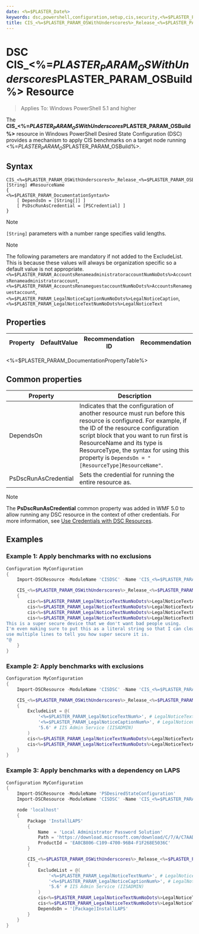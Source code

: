 ```yaml
---
date: <%=$PLASTER_Date%>
keywords: dsc,powershell,configuration,setup,cis,security,<%=$PLASTER_PARAM_OSBuild%>
title: CIS_<%=$PLASTER_PARAM_OSWithUnderscores%>_Release_<%=$PLASTER_PARAM_OSBuild%>
---
```

# DSC CIS_<%=$PLASTER_PARAM_OSWithUnderscores%>_Release_<%=$PLASTER_PARAM_OSBuild%> Resource

> Applies To: Windows PowerShell 5.1 and higher

The **CIS_<%=$PLASTER_PARAM_OSWithUnderscores%>_Release_<%=$PLASTER_PARAM_OSBuild%>** resource in Windows PowerShell Desired State Configuration (DSC) provides a
mechanism to apply CIS benchmarks on a target node running <%=$PLASTER_PARAM_OS%> release <%=$PLASTER_PARAM_OSBuild%>.

## Syntax

```Syntax
CIS_<%=$PLASTER_PARAM_OSWithUnderscores%>_Release_<%=$PLASTER_PARAM_OSBuild%> [String] #ResourceName
{
<%=$PLASTER_PARAM_DocumentationSyntax%>
    [ DependsOn = [String[]] ]
    [ PsDscRunAsCredential = [PSCredential] ]
}
```
> [!NOTE]
> `[String]` parameters with a number range specifies valid lengths.

> [!NOTE]
> The following parameters are mandatory if not added to the ExcludeList. This is because these values will always be organization specific so a default value is not appropriate.
> `<%=$PLASTER_PARAM_AccountsRenameadministratoraccountNumNoDots%>AccountsRenameadministratoraccount`,
> `<%=$PLASTER_PARAM_AccountsRenameguestaccountNumNoDots%>AccountsRenameguestaccount`,
> `<%=$PLASTER_PARAM_LegalNoticeCaptionNumNoDots%>LegalNoticeCaption`,
> `<%=$PLASTER_PARAM_LegalNoticeTextNumNoDots%>LegalNoticeText`
## Properties

|Property |DefaultValue | Recommendation ID|Recommendation
|---|---|---|---|
<%=$PLASTER_PARAM_DocumentationPropertyTable%>

## Common properties

|Property |Description |
|---|---|
|DependsOn |Indicates that the configuration of another resource must run before this resource is configured. For example, if the ID of the resource configuration script block that you want to run first is ResourceName and its type is ResourceType, the syntax for using this property is `DependsOn = "[ResourceType]ResourceName"`. |
|PsDscRunAsCredential |Sets the credential for running the entire resource as. |

> [!NOTE]
> The **PsDscRunAsCredential** common property was added in WMF 5.0 to allow running any DSC
> resource in the context of other credentials. For more information, see [Use Credentials with DSC Resources](https://docs.microsoft.com/en-us/powershell/scripting/dsc/configurations/runasuser?view=powershell-7).

## Examples

### Example 1: Apply benchmarks with no exclusions

```powershell
Configuration MyConfiguration
{
    Import-DSCResource -ModuleName 'CISDSC' -Name 'CIS_<%=$PLASTER_PARAM_OSWithUnderscores%>_Release_<%=$PLASTER_PARAM_OSBuild%>'

    CIS_<%=$PLASTER_PARAM_OSWithUnderscores%>_Release_<%=$PLASTER_PARAM_OSBuild%> 'CISBenchmarks'
    {
        cis<%=$PLASTER_PARAM_LegalNoticeTextNumNoDots%>LegalNoticeTextAccountsRenameadministratoraccountNumNoDots%>AccountsRenameadministratoraccount = 'CISAdmin'
        cis<%=$PLASTER_PARAM_LegalNoticeTextNumNoDots%>LegalNoticeTextAccountsRenameguestaccountNumNoDots%>AccountsRenameguestaccount = 'CISGuest'
        cis<%=$PLASTER_PARAM_LegalNoticeTextNumNoDots%>LegalNoticeTextLegalNoticeCaptionNumNoDots%>LegalNoticeCaption = 'Legal Notice'
        cis<%=$PLASTER_PARAM_LegalNoticeTextNumNoDots%>LegalNoticeTextLegalNoticeTextNumNoDots%>LegalNoticeText = @"
This is a super secure device that we don't want bad people using.
I'm even making sure to put this as a literal string so that I can cleanly
use multiple lines to tell you how super secure it is.
"@
    }
}
```

### Example 2: Apply benchmarks with exclusions

```powershell
Configuration MyConfiguration
{
    Import-DSCResource -ModuleName 'CISDSC' -Name 'CIS_<%=$PLASTER_PARAM_OSWithUnderscores%>_Release_<%=$PLASTER_PARAM_OSBuild%>'

    CIS_<%=$PLASTER_PARAM_OSWithUnderscores%>_Release_<%=$PLASTER_PARAM_OSBuild%> 'CISBenchmarks'
    {
        ExcludeList = @(
            '<%=$PLASTER_PARAM_LegalNoticeTextNum%>', # LegalNoticeText
            '<%=$PLASTER_PARAM_LegalNoticeCaptionNum%>', # LegalNoticeCaption
            '5.6' # IIS Admin Service (IISADMIN)
        )
        cis<%=$PLASTER_PARAM_LegalNoticeTextNumNoDots%>LegalNoticeTextAccountsRenameadministratoraccountNumNoDots%>AccountsRenameadministratoraccount = 'CISAdmin'
        cis<%=$PLASTER_PARAM_LegalNoticeTextNumNoDots%>LegalNoticeTextAccountsRenameguestaccountNumNoDots%>AccountsRenameguestaccount = 'CISGuest'
    }
}
```

### Example 3: Apply benchmarks with a dependency on LAPS
```powershell
Configuration MyConfiguration
{
    Import-DSCResource -ModuleName 'PSDesiredStateConfiguration'
    Import-DSCResource -ModuleName 'CISDSC' -Name 'CIS_<%=$PLASTER_PARAM_OSWithUnderscores%>_Release_<%=$PLASTER_PARAM_OSBuild%>'

    node 'localhost'
    {
        Package 'InstallLAPS'
        {
            Name  = 'Local Administrator Password Solution'
            Path = 'https://download.microsoft.com/download/C/7/A/C7AAD914-A8A6-4904-88A1-29E657445D03/LAPS.x64.msi'
            ProductId = 'EA8CB806-C109-4700-96B4-F1F268E5036C'
        }

        CIS_<%=$PLASTER_PARAM_OSWithUnderscores%>_Release_<%=$PLASTER_PARAM_OSBuild%> 'CISBenchmarks'
        {
            ExcludeList = @(
                '<%=$PLASTER_PARAM_LegalNoticeTextNum%>', # LegalNoticeText
                '<%=$PLASTER_PARAM_LegalNoticeCaptionNum%>', # LegalNoticeCaption
                '5.6' # IIS Admin Service (IISADMIN)
            )
            cis<%=$PLASTER_PARAM_LegalNoticeTextNumNoDots%>LegalNoticeTextAccountsRenameadministratoraccountNumNoDots%>AccountsRenameadministratoraccount = 'CISAdmin'
            cis<%=$PLASTER_PARAM_LegalNoticeTextNumNoDots%>LegalNoticeTextAccountsRenameguestaccountNumNoDots%>AccountsRenameguestaccount = 'CISGuest'
            DependsOn = '[Package]InstallLAPS'
        }
    }
}
```